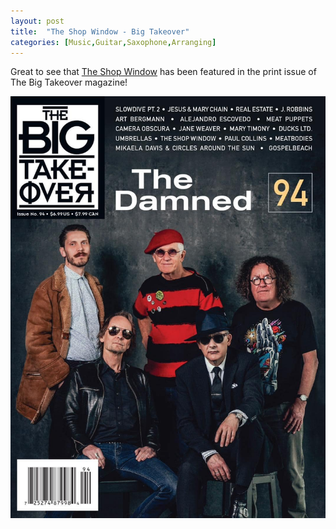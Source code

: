 ```yaml
---
layout: post
title:  "The Shop Window - Big Takeover"
categories: [Music,Guitar,Saxophone,Arranging]
---
```


Great to see that <a href="https://theshopwindow.bandcamp.com/" target="_blank">The Shop Window</a> has been featured in the print issue of The Big Takeover magazine!

![](/images/big-takeover-the-shop-window.jpg)